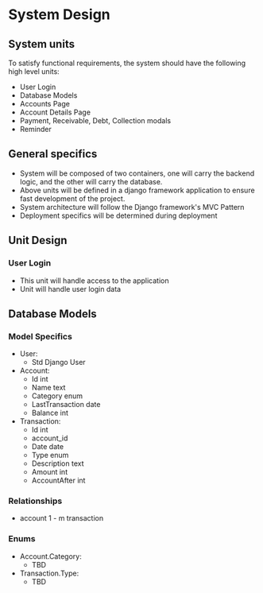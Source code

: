 # System Design
## System units
To satisfy functional requirements, the system should have the following high level units:
- User Login
- Database Models
- Accounts Page
- Account Details Page
- Payment, Receivable, Debt, Collection modals
- Reminder

## General specifics
- System will be composed of two containers, one will carry the backend logic, and the other will carry the database.
- Above units will be defined in a django framework application to ensure fast development of the project.
- System architecture will follow the Django framework's MVC Pattern
- Deployment specifics will be determined during deployment

## Unit Design
### User Login
- This unit will handle access to the application
- Unit will handle user login data 

## Database Models
### Model Specifics
- User:
    - Std Django User
- Account:
  - Id int
  - Name text
  - Category enum
  - LastTransaction date
  - Balance int
- Transaction:
  - Id int
  - account_id
  - Date date
  - Type enum
  - Description text
  - Amount int
  - AccountAfter int

### Relationships
- account 1 - m transaction

### Enums
- Account.Category:
  - TBD
- Transaction.Type:
  - TBD
